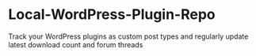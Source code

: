 Local-WordPress-Plugin-Repo
===========================

Track your WordPress plugins as custom post types and regularly update latest download count and forum threads